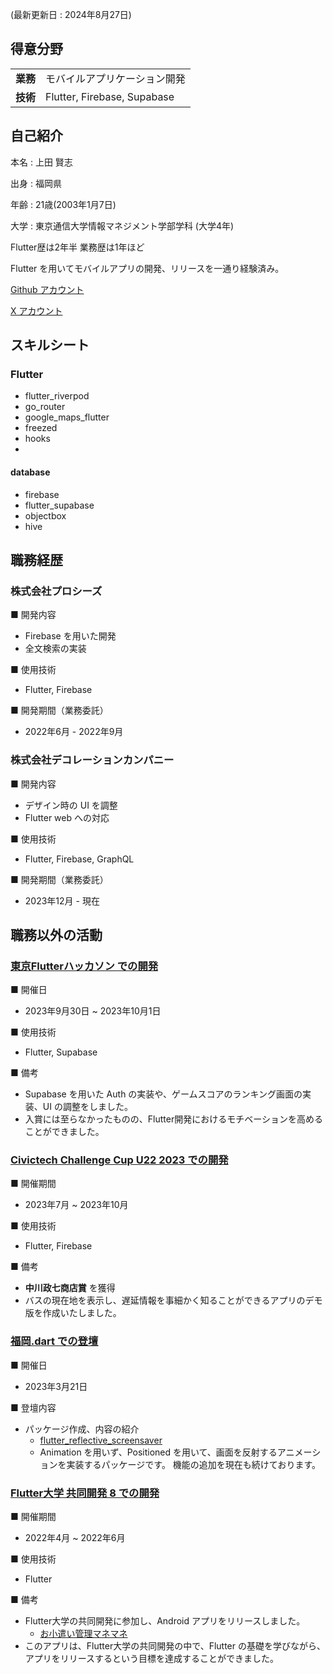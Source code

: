 (最新更新日 : 2024年8月27日)

## 得意分野
<table>
    <tr>
        <td><strong>業務</strong></td>
        <td>モバイルアプリケーション開発</td>
    </tr>
    <tr>
        <td><strong>技術</strong></td>
        <td>Flutter, Firebase, Supabase</td>
    </tr>
</table>

## 自己紹介
本名 : 上田 賢志

出身 : 福岡県

年齢 : 21歳(2003年1月7日)

大学 : 東京通信大学情報マネジメント学部学科 (大学4年)

Flutter歴は2年半
業務歴は1年ほど


Flutter を用いてモバイルアプリの開発、リリースを一通り経験済み。


[Github アカウント](https://github.com/fen0268)

[X アカウント](https://twitter.com/fencer0268)

## スキルシート

### Flutter
- flutter_riverpod
- go_router 
- google_maps_flutter
- freezed
- hooks
- 

#### database
- firebase
- flutter_supabase
- objectbox
- hive


## 職務経歴

### 株式会社プロシーズ

■ 開発内容
- Firebase を用いた開発
- 全文検索の実装

■ 使用技術
- Flutter, Firebase

■ 開発期間（業務委託）
- 2022年6月 - 2022年9月

### 株式会社デコレーションカンパニー

■ 開発内容
- デザイン時の UI を調整
- Flutter web への対応

■ 使用技術
- Flutter, Firebase, GraphQL

■ 開発期間（業務委託）
- 2023年12月 - 現在

## 職務以外の活動

### [東京Flutterハッカソン での開発](https://twitter.com/TYOFlutterHack)
■ 開催日
- 2023年9月30日 ~ 2023年10月1日

■ 使用技術
- Flutter, Supabase

■ 備考
- Supabase を用いた Auth の実装や、ゲームスコアのランキング画面の実装、UI の調整をしました。
- 入賞には至らなかったものの、Flutter開発におけるモチベーションを高めることができました。

### [Civictech Challenge Cup U22 2023 での開発](https://ccc.code4japan.org/)
■ 開催期間
- 2023年7月 ~ 2023年10月

■ 使用技術
- Flutter, Firebase

■ 備考
- **中川政七商店賞** を獲得
- バスの現在地を表示し、遅延情報を事細かく知ることができるアプリのデモ版を作成いたしました。

### [福岡.dart での登壇](https://flutteruniv.connpass.com/event/275584/)
■ 開催日
- 2023年3月21日

■ 登壇内容
- パッケージ作成、内容の紹介
  - [flutter_reflective_screensaver](https://pub.dev/packages/flutter_reflective_screensaver)
  - Animation を用いず、Positioned を用いて、画面を反射するアニメーションを実装するパッケージです。 機能の追加を現在も続けております。

### [Flutter大学 共同開発 8 での開発](https://flutteruniv.com/)
■ 開催期間
- 2022年4月 ~ 2022年6月

■ 使用技術
- Flutter

■ 備考
- Flutter大学の共同開発に参加し、Android アプリをリリースしました。
  - [お小遣い管理マネマネ](https://play.google.com/store/apps/details?id=com.gmail.fenc0268.okodukai.manemane)
- このアプリは、Flutter大学の共同開発の中で、Flutter の基礎を学びながら、アプリをリリースするという目標を達成することができました。
